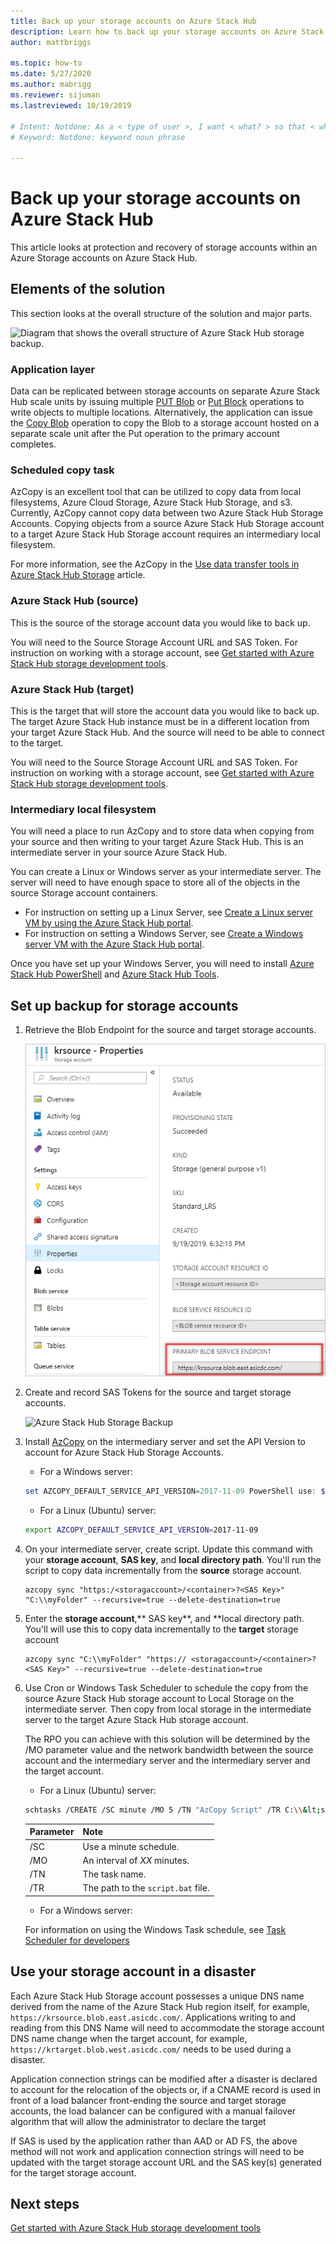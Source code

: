 ```yaml
---
title: Back up your storage accounts on Azure Stack Hub 
description: Learn how to back up your storage accounts on Azure Stack Hub.
author: mattbriggs

ms.topic: how-to
ms.date: 5/27/2020
ms.author: mabrigg
ms.reviewer: sijuman
ms.lastreviewed: 10/19/2019

# Intent: Notdone: As a < type of user >, I want < what? > so that < why? >
# Keyword: Notdone: keyword noun phrase

---
```



# Back up your storage accounts on Azure Stack Hub

This article looks at protection and recovery of storage accounts within an Azure Storage accounts on Azure Stack Hub.

## Elements of the solution

This section looks at the overall structure of the solution and major parts.

![Diagram that shows the overall structure of Azure Stack Hub storage backup.](./media/azure-stack-network-howto-backup-storage/azure-stack-storage-backup.png)

### Application layer

Data can be replicated between storage accounts on separate Azure Stack Hub scale units by issuing multiple [PUT Blob](/rest/api/storageservices/put-blob) or [Put Block](/rest/api/storageservices/put-block) operations to write objects to multiple locations. Alternatively, the application can issue the [Copy Blob](/rest/api/storageservices/copy-blob) operation to copy the Blob to a storage account hosted on a separate scale unit after the Put operation to the primary account completes.

### Scheduled copy task

AzCopy is an excellent tool that can be utilized to copy data from local filesystems, Azure Cloud Storage, Azure Stack Hub Storage, and s3. Currently, AzCopy cannot copy data between two Azure Stack Hub Storage Accounts. Copying objects from a source Azure Stack Hub Storage account to a target Azure Stack Hub Storage account requires an intermediary local filesystem.

For more information, see the AzCopy in the [Use data transfer tools in Azure Stack Hub Storage](./azure-stack-storage-transfer.md?view=azs-1908#azcopy) article.

### Azure Stack Hub (source)

This is the source of the storage account data you would like to back up.

You will need to the Source Storage Account URL and SAS Token. For instruction on working with a storage account, see [Get started with Azure Stack Hub storage development tools](azure-stack-storage-dev.md).

### Azure Stack Hub (target)

This is the target that will store the account data you would like to back up. The target Azure Stack Hub instance must be in a different location from your target Azure Stack Hub. And the source will need to be able to connect to the target.

You will need to the Source Storage Account URL and SAS Token. For instruction on working with a storage account, see [Get started with Azure Stack Hub storage development tools](azure-stack-storage-dev.md).

### Intermediary local filesystem

You will need a place to run AzCopy and to store data when copying from your source and then writing to your target Azure Stack Hub. This is an intermediate server in your source Azure Stack Hub.

You can create a Linux or Windows server as your intermediate server. The server will need to have enough space to store all of the objects in the source Storage account containers.
- For instruction on setting up a Linux Server, see [Create a Linux server VM by using the Azure Stack Hub portal](azure-stack-quick-linux-portal.md).  
- For instruction on setting a Windows Server, see [Create a Windows server VM with the Azure Stack Hub portal](azure-stack-quick-windows-portal.md).  

Once you have set up your Windows Server, you will need to install [Azure Stack Hub PowerShell](../operator/azure-stack-powershell-install.md?toc=https%3A%2F%2Fdocs.microsoft.com%2FFazure-stack%2Fuser%2FTOC.json&bc=https%3A%2F%2Fdocs.microsoft.com%2FFazure-stack%2Fbreadcrumb%2Ftoc.json) and [Azure Stack Hub Tools](../operator/azure-stack-powershell-download.md?toc=https%3A%2F%2Fdocs.microsoft.com%2FFazure-stack%2Fuser%2FTOC.json&bc=https%3A%2F%2Fdocs.microsoft.com%2FFazure-stack%2Fbreadcrumb%2Ftoc.json).

## Set up backup for storage accounts

1. Retrieve the Blob Endpoint for the source and target storage accounts.

    ![Screenshot that shows the primary blob endpoint for the source and target storage accounts.](./media/azure-stack-network-howto-backup-storage/back-up-step1.png)

2. Create and record SAS Tokens for the source and target storage accounts.

    ![Azure Stack Hub Storage Backup](./media/azure-stack-network-howto-backup-storage/back-up-step2.png)

3. Install [AzCopy](https://github.com/Azure/azure-storage-azcopy) on the intermediary server and set the API Version to account for Azure Stack Hub Storage Accounts.

    - For a Windows server:

    ```PowerShell  
    set AZCOPY_DEFAULT_SERVICE_API_VERSION=2017-11-09 PowerShell use: $env:AZCOPY_DEFAULT_SERVICE_API_VERSION="2017-11-09"
    ```

    - For a Linux (Ubuntu) server:

    ```bash  
    export AZCOPY_DEFAULT_SERVICE_API_VERSION=2017-11-09
    ```

4. On your intermediate server, create script. Update this command with your **storage account**, **SAS key**, and **local directory path**. You'll run the script to copy data incrementally from the **source** storage account.

    ```
    azcopy sync "https:/<storagaccount>/<container>?<SAS Key>" "C:\\myFolder" --recursive=true --delete-destination=true
    ```

5.  Enter the **storage account**,** SAS key**, and **local directory path.  You'll will use this to copy data incrementally to the **target** storage account
    
    ```
    azcopy sync "C:\\myFolder" "https:// <storagaccount>/<container>?<SAS Key>" --recursive=true --delete-destination=true
    ```

6.  Use Cron or Windows Task Scheduler to schedule the copy from the source Azure Stack Hub storage account to Local Storage on the intermediate server. Then copy from local storage in the intermediate server to the target Azure Stack Hub storage account.

    The RPO you can achieve with this solution will be determined by the /MO parameter value and the network bandwidth between the source account and the intermediary server and the intermediary server and the target account.

    - For a Linux (Ubuntu) server:

    ```bash  
    schtasks /CREATE /SC minute /MO 5 /TN "AzCopy Script" /TR C:\\&lt;script name>.bat
    ```

    | Parameter | Note | 
    | ---- | ---- |
    | /SC | Use a minute schedule. |
    | /MO | An interval of *XX* minutes. |
    | /TN | The task name. |
    | /TR | The path to the `script.bat` file. |


    - For a Windows server:

    For information on using the Windows Task schedule, see [Task Scheduler for developers](/windows/win32/taskschd/task-scheduler-start-page)
    

## Use your storage account in a disaster

Each Azure Stack Hub Storage account possesses a unique DNS name derived from the name of the Azure Stack Hub region itself, for example, `https://krsource.blob.east.asicdc.com/`. Applications writing to and reading from this DNS Name will need to accommodate the storage account DNS name change when the target account, for example, `https://krtarget.blob.west.asicdc.com/` needs to be used during a disaster.

Application connection strings can be modified after a disaster is declared to account for the relocation of the objects or, if a CNAME record is used in front of a load balancer front-ending the source and target storage accounts, the load balancer can be configured with a manual failover algorithm that will allow the administrator to declare the target

If SAS is used by the application rather than AAD or AD FS, the above method will not work and application connection strings will need to be updated with the target storage account URL and the SAS key(s) generated for the target storage account.

## Next steps

[Get started with Azure Stack Hub storage development tools](azure-stack-storage-dev.md)
